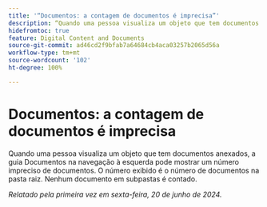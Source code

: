 ```yaml
---
title: '“Documentos: a contagem de documentos é imprecisa”'
description: “Quando uma pessoa visualiza um objeto que tem documentos anexados, a guia Documentos na navegação à esquerda pode mostrar um número impreciso de documentos. O número exibido é o número de documentos na pasta raiz. Nenhum documento em subpastas é contado.”
hidefromtoc: true
feature: Digital Content and Documents
source-git-commit: ad46cd2f9bfab7a64684cb4aca03257b2065d56a
workflow-type: tm+mt
source-wordcount: '102'
ht-degree: 100%

---
```



# Documentos: a contagem de documentos é imprecisa

Quando uma pessoa visualiza um objeto que tem documentos anexados, a guia Documentos na navegação à esquerda pode mostrar um número impreciso de documentos. O número exibido é o número de documentos na pasta raiz. Nenhum documento em subpastas é contado.

_Relatado pela primeira vez em sexta-feira, 20 de junho de 2024._
